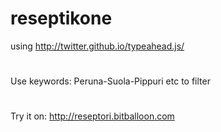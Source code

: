 # reseptikone
using http://twitter.github.io/typeahead.js/
#
Use keywords: Peruna-Suola-Pippuri etc to filter
#
Try it on: http://reseptori.bitballoon.com

